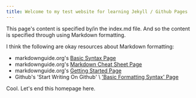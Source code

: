 ```yaml
---
title: Welcome to my test website for learning Jekyll / Github Pages
---
```


This page's content is specified by/in the index.md file. And so the content is specified through using Markdown formatting.

I think the following are okay resources about Markdown formatting:

* markdownguide.org's [Basic Syntax Page](https://www.markdownguide.org/basic-syntax/) 
* markdownguide.org's [Markdown Cheat Sheet Page](https://www.markdownguide.org/cheat-sheet/)
* markdownguide.org's [Getting Started Page](https://www.markdownguide.org/getting-started/)
* Github's 'Start Writing On Github' \ ['Basic Formatting Syntax' Page](https://docs.github.com/en/get-started/writing-on-github/getting-started-with-writing-and-formatting-on-github/basic-writing-and-formatting-syntax)

Cool. Let's end this homepage here.
